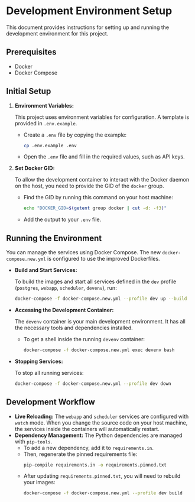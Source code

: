 # Development Environment Setup

This document provides instructions for setting up and running the development environment for this project.

## Prerequisites

- Docker
- Docker Compose

## Initial Setup

1.  **Environment Variables:**

    This project uses environment variables for configuration. A template is provided in `.env.example`.

    -   Create a `.env` file by copying the example:
        ```bash
        cp .env.example .env
        ```
    -   Open the `.env` file and fill in the required values, such as API keys.

2.  **Set Docker GID:**

    To allow the development container to interact with the Docker daemon on the host, you need to provide the GID of the `docker` group.

    -   Find the GID by running this command on your host machine:
        ```bash
        echo "DOCKER_GID=$(getent group docker | cut -d: -f3)"
        ```
    -   Add the output to your `.env` file.

## Running the Environment

You can manage the services using Docker Compose. The new `docker-compose.new.yml` is configured to use the improved Dockerfiles.

-   **Build and Start Services:**

    To build the images and start all services defined in the `dev` profile (`postgres`, `webapp`, `scheduler`, `devenv`), run:
    ```bash
    docker-compose -f docker-compose.new.yml --profile dev up --build
    ```

-   **Accessing the Development Container:**

    The `devenv` container is your main development environment. It has all the necessary tools and dependencies installed.

    -   To get a shell inside the running `devenv` container:
        ```bash
        docker-compose -f docker-compose.new.yml exec devenv bash
        ```

-   **Stopping Services:**

    To stop all running services:
    ```bash
    docker-compose -f docker-compose.new.yml --profile dev down
    ```

## Development Workflow

-   **Live Reloading:** The `webapp` and `scheduler` services are configured with `watch` mode. When you change the source code on your host machine, the services inside the containers will automatically restart.
-   **Dependency Management:** The Python dependencies are managed with `pip-tools`.
    -   To add a new dependency, add it to `requirements.in`.
    -   Then, regenerate the pinned requirements file:
        ```bash
        pip-compile requirements.in -o requirements.pinned.txt
        ```
    -   After updating `requirements.pinned.txt`, you will need to rebuild your images:
        ```bash
        docker-compose -f docker-compose.new.yml --profile dev build
        ```
